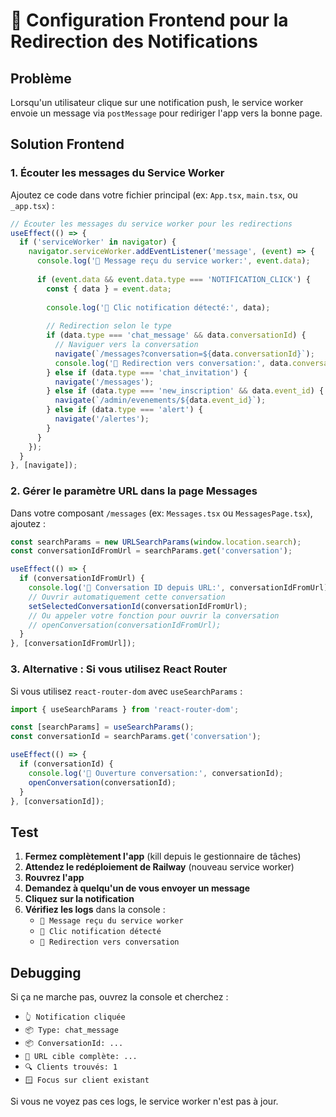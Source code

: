 # 🔔 Configuration Frontend pour la Redirection des Notifications

## Problème
Lorsqu'un utilisateur clique sur une notification push, le service worker envoie un message via `postMessage` pour rediriger l'app vers la bonne page.

## Solution Frontend

### 1. Écouter les messages du Service Worker

Ajoutez ce code dans votre fichier principal (ex: `App.tsx`, `main.tsx`, ou `_app.tsx`) :

```typescript
// Écouter les messages du service worker pour les redirections
useEffect(() => {
  if ('serviceWorker' in navigator) {
    navigator.serviceWorker.addEventListener('message', (event) => {
      console.log('📨 Message reçu du service worker:', event.data);
      
      if (event.data && event.data.type === 'NOTIFICATION_CLICK') {
        const { data } = event.data;
        
        console.log('🔔 Clic notification détecté:', data);
        
        // Redirection selon le type
        if (data.type === 'chat_message' && data.conversationId) {
          // Naviguer vers la conversation
          navigate(`/messages?conversation=${data.conversationId}`);
          console.log('💬 Redirection vers conversation:', data.conversationId);
        } else if (data.type === 'chat_invitation') {
          navigate('/messages');
        } else if (data.type === 'new_inscription' && data.event_id) {
          navigate(`/admin/evenements/${data.event_id}`);
        } else if (data.type === 'alert') {
          navigate('/alertes');
        }
      }
    });
  }
}, [navigate]);
```

### 2. Gérer le paramètre URL dans la page Messages

Dans votre composant `/messages` (ex: `Messages.tsx` ou `MessagesPage.tsx`), ajoutez :

```typescript
const searchParams = new URLSearchParams(window.location.search);
const conversationIdFromUrl = searchParams.get('conversation');

useEffect(() => {
  if (conversationIdFromUrl) {
    console.log('🔗 Conversation ID depuis URL:', conversationIdFromUrl);
    // Ouvrir automatiquement cette conversation
    setSelectedConversationId(conversationIdFromUrl);
    // Ou appeler votre fonction pour ouvrir la conversation
    // openConversation(conversationIdFromUrl);
  }
}, [conversationIdFromUrl]);
```

### 3. Alternative : Si vous utilisez React Router

Si vous utilisez `react-router-dom` avec `useSearchParams` :

```typescript
import { useSearchParams } from 'react-router-dom';

const [searchParams] = useSearchParams();
const conversationId = searchParams.get('conversation');

useEffect(() => {
  if (conversationId) {
    console.log('🔗 Ouverture conversation:', conversationId);
    openConversation(conversationId);
  }
}, [conversationId]);
```

## Test

1. **Fermez complètement l'app** (kill depuis le gestionnaire de tâches)
2. **Attendez le redéploiement de Railway** (nouveau service worker)
3. **Rouvrez l'app**
4. **Demandez à quelqu'un de vous envoyer un message**
5. **Cliquez sur la notification**
6. **Vérifiez les logs** dans la console :
   - `📨 Message reçu du service worker`
   - `🔔 Clic notification détecté`
   - `💬 Redirection vers conversation`

## Debugging

Si ça ne marche pas, ouvrez la console et cherchez :
- `👆 Notification cliquée`
- `📦 Type: chat_message`
- `📦 ConversationId: ...`
- `🎯 URL cible complète: ...`
- `🔍 Clients trouvés: 1`
- `🪟 Focus sur client existant`

Si vous ne voyez pas ces logs, le service worker n'est pas à jour.

